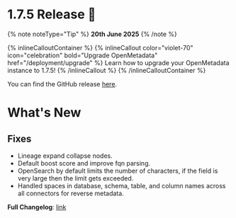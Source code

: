 # 1.7.5 Release 🎉

{% note noteType="Tip" %}
**20th June 2025**
{% /note %}

{% inlineCalloutContainer %}
{% inlineCallout
color="violet-70"
icon="celebration"
bold="Upgrade OpenMetadata"
href="/deployment/upgrade" %}
Learn how to upgrade your OpenMetadata instance to 1.7.5!
{% /inlineCallout %}
{% /inlineCalloutContainer %}

You can find the GitHub release [here](https://github.com/open-metadata/OpenMetadata/releases/tag/1.7.5-release).

# What's New

## Fixes

- Lineage expand collapse nodes.
- Default boost score and improve fqn parsing.
- OpenSearch by default limits the number of characters, if the field is very large then the limit gets exceeded.
- Handled spaces in database, schema, table, and column names across all connectors for reverse metadata.

**Full Changelog**: [link](https://github.com/open-metadata/OpenMetadata/compare/1.7.4-release...1.7.5-release)
